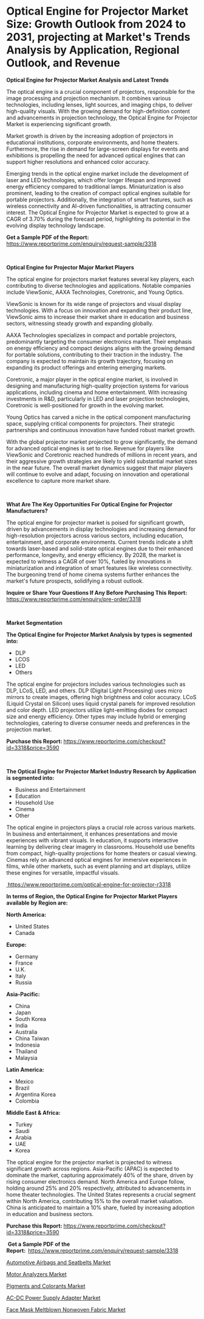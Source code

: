 <p><h1>Optical Engine for Projector Market Size: Growth Outlook from 2024 to 2031, projecting at Market's Trends Analysis by Application, Regional Outlook, and Revenue</h1></p><p><strong>Optical Engine for Projector Market Analysis and Latest Trends</strong></p>
<p><p>The optical engine is a crucial component of projectors, responsible for the image processing and projection mechanism. It combines various technologies, including lenses, light sources, and imaging chips, to deliver high-quality visuals. With the growing demand for high-definition content and advancements in projection technology, the Optical Engine for Projector Market is experiencing significant growth.</p><p>Market growth is driven by the increasing adoption of projectors in educational institutions, corporate environments, and home theaters. Furthermore, the rise in demand for large-screen displays for events and exhibitions is propelling the need for advanced optical engines that can support higher resolutions and enhanced color accuracy.</p><p>Emerging trends in the optical engine market include the development of laser and LED technologies, which offer longer lifespan and improved energy efficiency compared to traditional lamps. Miniaturization is also prominent, leading to the creation of compact optical engines suitable for portable projectors. Additionally, the integration of smart features, such as wireless connectivity and AI-driven functionalities, is attracting consumer interest. The Optical Engine for Projector Market is expected to grow at a CAGR of 3.70% during the forecast period, highlighting its potential in the evolving display technology landscape.</p></p>
<p><strong>Get a Sample PDF of the Report:&nbsp;</strong> <a href="https://www.reportprime.com/enquiry/request-sample/3318?utm_campaign=1386&utm_medium=2&utm_source=Github&utm_content=ia&utm_term=10102024&utm_id=optical-engine-for-projector">https://www.reportprime.com/enquiry/request-sample/3318</a></p>
<p>&nbsp;</p>
<p><strong>Optical Engine for Projector Major Market Players</strong></p>
<p><p>The optical engine for projectors market features several key players, each contributing to diverse technologies and applications. Notable companies include ViewSonic, AAXA Technologies, Coretronic, and Young Optics.</p><p>ViewSonic is known for its wide range of projectors and visual display technologies. With a focus on innovation and expanding their product line, ViewSonic aims to increase their market share in education and business sectors, witnessing steady growth and expanding globally. </p><p>AAXA Technologies specializes in compact and portable projectors, predominantly targeting the consumer electronics market. Their emphasis on energy efficiency and compact designs aligns with the growing demand for portable solutions, contributing to their traction in the industry. The company is expected to maintain its growth trajectory, focusing on expanding its product offerings and entering emerging markets.</p><p>Coretronic, a major player in the optical engine market, is involved in designing and manufacturing high-quality projection systems for various applications, including cinema and home entertainment. With increasing investments in R&D, particularly in LED and laser projection technologies, Coretronic is well-positioned for growth in the evolving market.</p><p>Young Optics has carved a niche in the optical component manufacturing space, supplying critical components for projectors. Their strategic partnerships and continuous innovation have funded robust market growth. </p><p>With the global projector market projected to grow significantly, the demand for advanced optical engines is set to rise. Revenue for players like ViewSonic and Coretronic reached hundreds of millions in recent years, and their aggressive growth strategies are likely to yield substantial market sizes in the near future. The overall market dynamics suggest that major players will continue to evolve and adapt, focusing on innovation and operational excellence to capture more market share.</p></p>
<p>&nbsp;</p>
<p><strong>What Are The Key Opportunities For Optical Engine for Projector Manufacturers?</strong></p>
<p><p>The optical engine for projector market is poised for significant growth, driven by advancements in display technologies and increasing demand for high-resolution projectors across various sectors, including education, entertainment, and corporate environments. Current trends indicate a shift towards laser-based and solid-state optical engines due to their enhanced performance, longevity, and energy efficiency. By 2028, the market is expected to witness a CAGR of over 10%, fueled by innovations in miniaturization and integration of smart features like wireless connectivity. The burgeoning trend of home cinema systems further enhances the market's future prospects, solidifying a robust outlook.</p></p>
<p><strong>Inquire or Share Your Questions If Any Before Purchasing This Report:</strong> <a href="https://www.reportprime.com/enquiry/pre-order/3318?utm_campaign=1386&utm_medium=2&utm_source=Github&utm_content=ia&utm_term=10102024&utm_id=optical-engine-for-projector">https://www.reportprime.com/enquiry/pre-order/3318</a></p>
<p>&nbsp;</p>
<p><strong>Market Segmentation</strong></p>
<p><strong>The Optical Engine for Projector Market Analysis by types is segmented into:</strong></p>
<p><ul><li>DLP</li><li>LCOS</li><li>LED</li><li>Others</li></ul></p>
<p><p>The optical engine for projectors includes various technologies such as DLP, LCoS, LED, and others. DLP (Digital Light Processing) uses micro mirrors to create images, offering high brightness and color accuracy. LCoS (Liquid Crystal on Silicon) uses liquid crystal panels for improved resolution and color depth. LED projectors utilize light-emitting diodes for compact size and energy efficiency. Other types may include hybrid or emerging technologies, catering to diverse consumer needs and preferences in the projection market.</p></p>
<p><strong>Purchase this Report:&nbsp;</strong><a href="https://www.reportprime.com/checkout?id=3318&price=3590&utm_campaign=1386&utm_medium=2&utm_source=Github&utm_content=ia&utm_term=10102024&utm_id=optical-engine-for-projector">https://www.reportprime.com/checkout?id=3318&price=3590</a></p>
<p>&nbsp;</p>
<p><strong>The Optical Engine for Projector Market Industry Research by Application is segmented into:</strong></p>
<p><ul><li>Business and Entertainment</li><li>Education</li><li>Household Use</li><li>Cinema</li><li>Other</li></ul></p>
<p><p>The optical engine in projectors plays a crucial role across various markets. In business and entertainment, it enhances presentations and movie experiences with vibrant visuals. In education, it supports interactive learning by delivering clear imagery in classrooms. Household use benefits from compact, high-quality projections for home theaters or casual viewing. Cinemas rely on advanced optical engines for immersive experiences in films, while other markets, such as event planning and art displays, utilize these engines for versatile, impactful visuals.</p></p>
<p><a href="https://www.reportprime.com/optical-engine-for-projector-r3318?utm_campaign=1386&utm_medium=2&utm_source=Github&utm_content=ia&utm_term=10102024&utm_id=optical-engine-for-projector">&nbsp;https://www.reportprime.com/optical-engine-for-projector-r3318</a></p>
<p><strong>In terms of Region, the Optical Engine for Projector Market Players available by Region are:</strong></p>
<p>
    <p> <strong> North America: </strong>
        <ul>
            <li>United States</li>
            <li>Canada</li>
        </ul>
        </p> 
    <p> <strong> Europe: </strong>
        <ul>
            <li>Germany</li>
            <li>France</li>
            <li>U.K.</li>
            <li>Italy</li>
            <li>Russia</li>
        </ul>
        </p> 
    <p> <strong> Asia-Pacific: </strong>
        <ul>
            <li>China</li>
            <li>Japan</li>
            <li>South Korea</li>
            <li>India</li>
            <li>Australia</li>
            <li>China Taiwan</li>
            <li>Indonesia</li>
            <li>Thailand</li>
            <li>Malaysia</li>
        </ul>
        </p> 
    <p> <strong> Latin America: </strong>
        <ul>
            <li>Mexico</li>
            <li>Brazil</li>
            <li>Argentina Korea</li>
            <li>Colombia</li>
        </ul>
        </p> 
    <p> <strong> Middle East & Africa: </strong>
        <ul>
            <li>Turkey</li>
            <li>Saudi</li>
            <li>Arabia</li>
            <li>UAE</li>
            <li>Korea</li>
        </ul>
    </p>
    </p>
<p><p>The optical engine for the projector market is projected to witness significant growth across regions. Asia-Pacific (APAC) is expected to dominate the market, capturing approximately 40% of the share, driven by rising consumer electronics demand. North America and Europe follow, holding around 25% and 20% respectively, attributed to advancements in home theater technologies. The United States represents a crucial segment within North America, contributing 15% to the overall market valuation. China is anticipated to maintain a 10% share, fueled by increasing adoption in education and business sectors.</p></p>
<p><strong>Purchase this Report: </strong><a href="https://www.reportprime.com/checkout?id=3318&price=3590&utm_campaign=1386&utm_medium=2&utm_source=Github&utm_content=ia&utm_term=10102024&utm_id=optical-engine-for-projector">https://www.reportprime.com/checkout?id=3318&price=3590</a></p>
<p>&nbsp;<strong>Get a Sample PDF of the Report:&nbsp;&nbsp;</strong><a href="https://www.reportprime.com/enquiry/request-sample/3318?utm_campaign=1386&utm_medium=2&utm_source=Github&utm_content=ia&utm_term=10102024&utm_id=optical-engine-for-projector">https://www.reportprime.com/enquiry/request-sample/3318</a></p>
<p><strong></strong></p>
<p><p><a href="https://www.linkedin.com/pulse/automotive-airbags-seatbelts-market-size-growing-cagr-58-qjxif?utm_campaign=1386&utm_medium=2&utm_source=Github&utm_content=ia&utm_term=10102024&utm_id=optical-engine-for-projector">Automotive Airbags and Seatbelts Market</a></p><p><a href="https://github.com/marloy8/Market-Research-Report-List-6/blob/main/motor-analyzers-market.md?utm_campaign=1386&utm_medium=2&utm_source=Github&utm_content=ia&utm_term=10102024&utm_id=optical-engine-for-projector">Motor Analyzers Market</a></p><p><a href="https://www.linkedin.com/pulse/pigments-colorants-market-analysis-report-global-insights-3exke?utm_campaign=1386&utm_medium=2&utm_source=Github&utm_content=ia&utm_term=10102024&utm_id=optical-engine-for-projector">Pigments and Colorants Market</a></p><p><a href="https://www.linkedin.com/pulse/ac-dc-power-supply-adapter-market-forecasts-trends-impact-dfcoe?utm_campaign=1386&utm_medium=2&utm_source=Github&utm_content=ia&utm_term=10102024&utm_id=optical-engine-for-projector">AC-DC Power Supply Adapter Market</a></p><p><a href="https://www.linkedin.com/pulse/face-mask-meltblown-nonwoven-fabric-market-size-share-trends-2m6ge?utm_campaign=1386&utm_medium=2&utm_source=Github&utm_content=ia&utm_term=10102024&utm_id=optical-engine-for-projector">Face Mask Meltblown Nonwoven Fabric Market</a></p></p>
